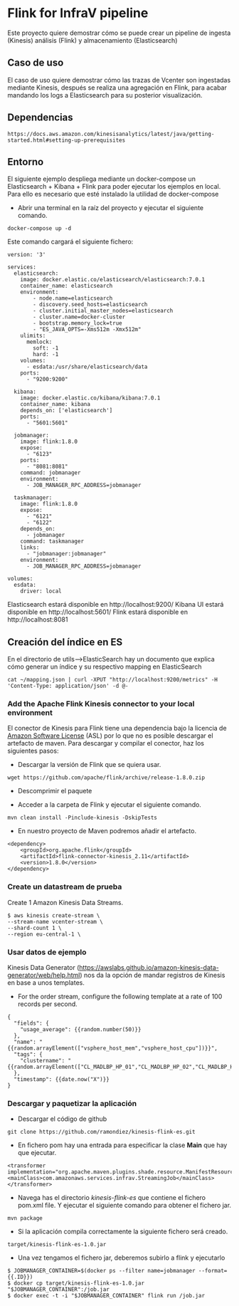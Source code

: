 # Flink for InfraV pipeline
Este proyecto quiere demostrar cómo se puede crear un pipeline de ingesta (Kinesis) análisis (Flink) y almacenamiento (Elasticsearch)

## Caso de uso
El caso de uso quiere demostrar cómo las trazas de Vcenter son ingestadas mediante Kinesis, después se realiza una agregación en Flink, para acabar mandando los logs a Elasticsearch para su posterior visualización.

## Dependencias

```
https://docs.aws.amazon.com/kinesisanalytics/latest/java/getting-started.html#setting-up-prerequisites
```

## Entorno
El siguiente ejemplo despliega mediante un docker-compose un Elasticsearch + Kibana + Flink para poder ejecutar los ejemplos en local.
Para ello es necesario que esté instalado la utilidad de docker-compose

* Abrir una terminal en la raíz del proyecto y ejecutar el siguiente comando.
```
docker-compose up -d
```
Este comando cargará el siguiente fichero:

```
version: '3'

services:
  elasticsearch:
    image: docker.elastic.co/elasticsearch/elasticsearch:7.0.1
    container_name: elasticsearch
    environment:
        - node.name=elasticsearch
        - discovery.seed_hosts=elasticsearch
        - cluster.initial_master_nodes=elasticsearch
        - cluster.name=docker-cluster
        - bootstrap.memory_lock=true
        - "ES_JAVA_OPTS=-Xms512m -Xmx512m"
    ulimits:
      memlock:
        soft: -1
        hard: -1
    volumes:
      - esdata:/usr/share/elasticsearch/data
    ports:
      - "9200:9200"

  kibana:
    image: docker.elastic.co/kibana/kibana:7.0.1
    container_name: kibana
    depends_on: ['elasticsearch']
    ports:
      - "5601:5601"

  jobmanager:
    image: flink:1.8.0
    expose:
      - "6123"
    ports:
      - "8081:8081"
    command: jobmanager
    environment:
      - JOB_MANAGER_RPC_ADDRESS=jobmanager

  taskmanager:
    image: flink:1.8.0
    expose:
      - "6121"
      - "6122"
    depends_on:
      - jobmanager
    command: taskmanager
    links:
      - "jobmanager:jobmanager"
    environment:
      - JOB_MANAGER_RPC_ADDRESS=jobmanager

volumes:
  esdata:
    driver: local
```

Elasticsearch estará disponible en http://localhost:9200/
Kibana UI estará disponible en http://localhost:5601/
Flink estará disponible en http://localhost:8081

## Creación del índice en ES
En el directorio de utils-->ElasticSearch hay un documento que explica cómo generar un índice y su respectivo mapping en ElasticSearch

```
cat ~/mapping.json | curl -XPUT "http://localhost:9200/metrics" -H 'Content-Type: application/json' -d @-
```


### Add the Apache Flink Kinesis connector to your local environment
El conector de Kinesis para Flink tiene una dependencia bajo la licencia de [Amazon Software License](https://aws.amazon.com/asl/) (ASL) por lo que no es posible descargar el artefacto de maven.  Para descargar y compilar el conector, haz los siguientes pasos:

* Descargar la versión de Flink que se quiera usar.
```
wget https://github.com/apache/flink/archive/release-1.8.0.zip
```
* Descomprimir el paquete

* Acceder a la carpeta de Flink y ejecutar el siguiente comando.
```
mvn clean install -Pinclude-kinesis -DskipTests
```
* En nuestro proyecto de Maven podremos añadir el artefacto.
```
<dependency>
    <groupId>org.apache.flink</groupId>
    <artifactId>flink-connector-kinesis_2.11</artifactId>
    <version>1.8.0</version>
</dependency>
```

### Create un datastream de prueba
Create 1 Amazon Kinesis Data Streams.

```
$ aws kinesis create-stream \
--stream-name vcenter-stream \
--shard-count 1 \
--region eu-central-1 \

```

### Usar datos de ejemplo
Kinesis Data Generator (https://awslabs.github.io/amazon-kinesis-data-generator/web/help.html) nos da la opción de mandar registros de Kinesis en base a unos templates.

* For the order stream, configure the following template at a rate of 100 records per second.
```
{
  "fields": {
    "usage_average": {{random.number(50)}}
  },
  "name": "{{random.arrayElement(["vsphere_host_mem","vsphere_host_cpu"])}}",
  "tags": {
    "clustername": "{{random.arrayElement(["CL_MADLBP_HP_01","CL_MADLBP_HP_02","CL_MADLBP_HP_03"])}}"
  },
  "timestamp": {{date.now("X")}}
}
```


### Descargar y paquetizar la aplicación
* Descargar el código de github
```
git clone https://github.com/ramondiez/kinesis-flink-es.git
```
* En fichero pom hay una entrada para especificar la clase **Main** que hay que ejecutar.
```
<transformer implementation="org.apache.maven.plugins.shade.resource.ManifestResourceTransformer">
<mainClass>com.amazonaws.services.infrav.StreamingJob</mainClass>
</transformer>
```

* Navega has el directorio *kinesis-flink-es* que contiene el fichero  pom.xml file.  Y ejecutar el siguiente comando para obtener el fichero jar.
```
mvn package
```
* Si la aplicación compila correctamente la siguiente fichero será creado.  
```
target/kinesis-flink-es-1.0.jar
```
* Una vez tengamos el fichero jar, deberemos subirlo a flink y ejecutarlo
```
$ JOBMANAGER_CONTAINER=$(docker ps --filter name=jobmanager --format={{.ID}})
$ docker cp target/kinesis-flink-es-1.0.jar "$JOBMANAGER_CONTAINER":/job.jar
$ docker exec -t -i "$JOBMANAGER_CONTAINER" flink run /job.jar
```
